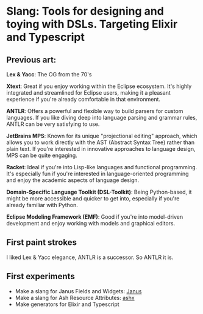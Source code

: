 # Slang: Tools for designing and toying with DSLs. Targeting Elixir and Typescript

## Previous art:
**Lex & Yacc**: The OG from the 70's

**Xtext**: Great if you enjoy working within the Eclipse ecosystem. It's highly integrated and streamlined for Eclipse users, making it a pleasant experience if you're already comfortable in that environment.

**ANTLR**: Offers a powerful and flexible way to build parsers for custom languages. If you like diving deep into language parsing and grammar rules, ANTLR can be very satisfying to use.

**JetBrains MPS**: Known for its unique "projectional editing" approach, which allows you to work directly with the AST (Abstract Syntax Tree) rather than plain text. If you're interested in innovative approaches to language design, MPS can be quite engaging.

**Racket**: Ideal if you're into Lisp-like languages and functional programming. It's especially fun if you're interested in language-oriented programming and enjoy the academic aspects of language design.

**Domain-Specific Language Toolkit (DSL-Toolkit)**: Being Python-based, it might be more accessible and quicker to get into, especially if you're already familiar with Python.

**Eclipse Modeling Framework (EMF)**: Good if you're into model-driven development and enjoy working with models and graphical editors.

## First paint strokes
I liked Lex & Yacc elegance, ANTLR is a successor.
So ANTLR it is.

## First experiments
- Make a slang for Janus Fields and Widgets: [Janus](https://github.com/kech-app)
- Make a slang for Ash Resource Attributes: [ashx](https://github.com/kech-app/ashx)
- Make generators for Elixir and Typescript
